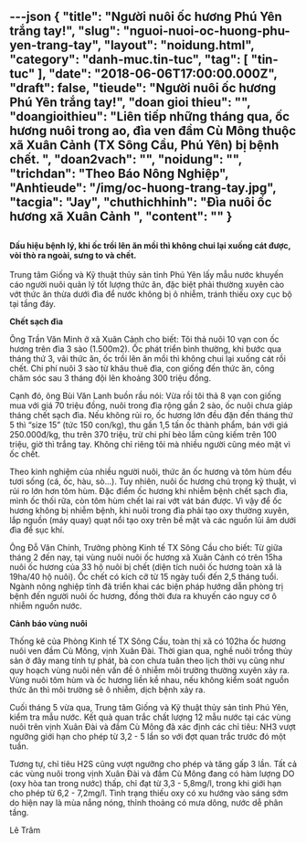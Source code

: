 ---json
{
    "title": "Người nuôi ốc hương Phú Yên trắng tay!",
    "slug": "nguoi-nuoi-oc-huong-phu-yen-trang-tay",
    "layout": "noidung.html",
    "category": "danh-muc.tin-tuc",
    "tag": [
        "tin-tuc"
    ],
    "date": "2018-06-06T17:00:00.000Z",
    "draft": false,
    "tieude": "Người nuôi ốc hương Phú Yên trắng tay!",
    "doan gioi thieu": "",
    "doangioithieu": "Liên tiếp những tháng qua, ốc hương nuôi trong ao, đìa ven đầm Cù Mông thuộc xã Xuân Cảnh (TX Sông Cầu, Phú Yên) bị bệnh chết. ",
    "doan2vach": "",
    "noidung": "",
    "trichdan": "Theo Báo Nông Nghiệp",
    "Anhtieude": "/img/oc-huong-trang-tay.jpg",
    "tacgia": "Jay",
    "chuthichhinh": "Đìa nuôi ốc hương xã Xuân Cảnh ",
    "__content__": ""
}
---
<h2><span style="font-size:14px">Dấu hiệu bệnh l&yacute;, khi ốc trồi l&ecirc;n ăn mồi th&igrave; kh&ocirc;ng chui lại xuống c&aacute;t được, v&ograve;i th&ograve; ra ngo&agrave;i, sưng to v&agrave; chết.</span></h2>

<p><span style="font-size:14px">Trung t&acirc;m Giống v&agrave; Kỹ thuật thủy sản tỉnh Ph&uacute; Y&ecirc;n lấy mẫu nước khuyến c&aacute;o người nu&ocirc;i quản l&yacute; tốt lượng thức ăn, đặc biệt phải thường xuy&ecirc;n c&agrave;o vớt thức ăn thừa dưới đ&igrave;a để nước kh&ocirc;ng bị &ocirc; nhiễm, tr&aacute;nh thiếu oxy cục bộ tại tầng đ&aacute;y.&nbsp;&nbsp;</span></p>

<p><span style="font-size:14px"><strong>Chết sạch đ&igrave;a</strong></span></p>

<p><span style="font-size:14px">&Ocirc;ng Trần Văn Minh&nbsp;ở&nbsp;x&atilde; Xu&acirc;n Cảnh cho biết: T&ocirc;i thả nu&ocirc;i 10 vạn con ốc hương tr&ecirc;n đ&igrave;a 3 s&agrave;o (1.500m2). Ốc ph&aacute;t triển b&igrave;nh thường, khi bước qua th&aacute;ng thứ 3, v&atilde;i thức ăn, ốc trồi l&ecirc;n ăn mồi th&igrave; kh&ocirc;ng chui lại xuống c&aacute;t rồi chết. Chi ph&iacute; nu&ocirc;i 3 s&agrave;o từ kh&acirc;u thu&ecirc; đ&igrave;a, con giống đến thức ăn, c&ocirc;ng chăm s&oacute;c sau 3 th&aacute;ng đội l&ecirc;n khoảng 300 triệu đồng.</span></p>

<p><span style="font-size:14px">Cạnh đ&oacute;, &ocirc;ng B&ugrave;i Văn Lanh buồn rầu n&oacute;i: Vừa rồi t&ocirc;i thả 8 vạn con giống mua với gi&aacute; 70 triệu đồng, nu&ocirc;i trong đ&igrave;a rộng gần 2 s&agrave;o, ốc nu&ocirc;i chưa gi&aacute;p th&aacute;ng chết sạch đ&igrave;a. Nếu kh&ocirc;ng rủi ro, ốc hương lớn đều đặn đến th&aacute;ng thứ 5 th&igrave; &ldquo;size 15&rdquo; (tức 150 con/kg), thu gần 1,5 tấn ốc th&agrave;nh phẩm, b&aacute;n với gi&aacute; 250.000đ/kg, thu tr&ecirc;n 370 triệu, trừ chi ph&iacute; b&egrave;o lắm cũng kiếm tr&ecirc;n 100 triệu, giờ th&igrave; trắng tay. Kh&ocirc;ng chỉ ri&ecirc;ng t&ocirc;i m&agrave; nhiều người cũng m&eacute;o mặt v&igrave; ốc chết.</span></p>

<p><span style="font-size:14px">Theo kinh nghiệm của nhiều người nu&ocirc;i, thức ăn ốc hương v&agrave; t&ocirc;m h&ugrave;m đều tươi sống (c&aacute;, ốc, h&agrave;u, s&ograve;...). Tuy nhi&ecirc;n, nu&ocirc;i ốc hương ch&uacute; trọng kỹ thuật, v&igrave; rủi ro lớn hơn t&ocirc;m h&ugrave;m. Đặc điểm ốc hương khi nhiễm bệnh chết sạch đ&igrave;a, m&igrave;nh ốc thối rữa, c&ograve;n t&ocirc;m h&ugrave;m chết lai rai vớt v&aacute;t b&aacute;n được. V&igrave; vậy để ốc hương kh&ocirc;ng bị nhiễm bệnh, khi nu&ocirc;i trong đ&igrave;a phải tạo oxy thường xuy&ecirc;n, lắp nguồn (m&aacute;y quay) quạt nổi tạo oxy tr&ecirc;n bề mặt v&agrave; c&aacute;c nguồn lủi &acirc;m dưới đ&igrave;a để sục kh&iacute;.</span></p>

<p><span style="font-size:14px">&Ocirc;ng Đỗ Văn Ch&iacute;nh, Trưởng ph&ograve;ng Kinh tế TX S&ocirc;ng Cầu cho biết: Từ giữa th&aacute;ng 2 đến nay, tại v&ugrave;ng nu&ocirc;i nu&ocirc;i ốc hương x&atilde; Xu&acirc;n Cảnh c&oacute; tr&ecirc;n 15ha nu&ocirc;i ốc hương của 33 hộ nu&ocirc;i bị chết (diện t&iacute;ch nu&ocirc;i ốc hương to&agrave;n x&atilde; l&agrave; 19ha/40 hộ nu&ocirc;i). Ốc chết c&oacute; k&iacute;ch cỡ từ 15 ng&agrave;y tuổi đến 2,5 th&aacute;ng tuổi. Ng&agrave;nh n&ocirc;ng nghiệp&nbsp;tỉnh đ&atilde; triển khai c&aacute;c biện ph&aacute;p hướng dẫn ph&ograve;ng trị bệnh đến người nu&ocirc;i ốc hương, đồng thời đưa ra khuyến c&aacute;o nguy cơ &ocirc; nhiễm nguồn nước. &nbsp;</span></p>

<p><span style="font-size:14px"><strong>Cảnh b&aacute;o v&ugrave;ng nu&ocirc;i</strong></span></p>

<p><span style="font-size:14px">Thống k&ecirc; của Ph&ograve;ng Kinh tế TX S&ocirc;ng Cầu, to&agrave;n thị x&atilde; c&oacute; 102ha ốc hương nu&ocirc;i ven đầm C&ugrave; M&ocirc;ng, vịnh Xu&acirc;n Đ&agrave;i. Thời gian qua, nghề nu&ocirc;i trồng thủy sản ở đ&acirc;y mang t&iacute;nh tự ph&aacute;t,&nbsp;b&agrave; con&nbsp;chưa tu&acirc;n theo lịch thời vụ cũng như quy hoạch v&ugrave;ng nu&ocirc;i n&ecirc;n vấn đề &ocirc; nhiễm m&ocirc;i trường thường xuy&ecirc;n xảy ra. V&ugrave;ng nu&ocirc;i t&ocirc;m h&ugrave;m v&agrave; ốc hương liền kề nhau, nếu kh&ocirc;ng kiểm so&aacute;t nguồn thức ăn th&igrave; m&ocirc;i trường sẽ &ocirc; nhiễm, dịch bệnh xảy ra.</span></p>

<p><span style="font-size:14px">Cuối th&aacute;ng 5 vừa qua, Trung t&acirc;m Giống v&agrave; Kỹ thuật thủy sản tỉnh Ph&uacute; Y&ecirc;n, kiểm tra mẫu nước. Kết quả quan trắc chất lượng 12 mẫu nước tại c&aacute;c v&ugrave;ng nu&ocirc;i tr&ecirc;n vịnh Xu&acirc;n Đ&agrave;i v&agrave; đầm C&ugrave; M&ocirc;ng đ&atilde; x&aacute;c định c&aacute;c chỉ ti&ecirc;u: NH3 vượt ngưỡng giới hạn cho ph&eacute;p từ 3,2&nbsp;- 5 lần so với đợt quan trắc trước đ&oacute; một tuần.</span></p>

<p><span style="font-size:14px">Tương tự, chỉ ti&ecirc;u H2S cũng vượt ngưỡng cho ph&eacute;p v&agrave; tăng gấp 3 lần. Tất cả c&aacute;c v&ugrave;ng nu&ocirc;i trong vịnh Xu&acirc;n Đ&agrave;i v&agrave; đầm C&ugrave; M&ocirc;ng đang c&oacute; h&agrave;m lượng DO (oxy h&ograve;a tan trong nước) thấp, chỉ đạt từ 3,3 -&nbsp;5,8mg/l, trong khi giới hạn cho ph&eacute;p từ 6,2&nbsp;- 7,2mg/l. T&igrave;nh trạng thiếu oxy c&oacute; xu hướng v&agrave;o s&aacute;ng sớm do hiện nay l&agrave; m&ugrave;a nắng n&oacute;ng, thỉnh thoảng c&oacute; mưa d&ocirc;ng, nước dễ ph&acirc;n tầng.</span></p>

<p><span style="font-size:14px">L&ecirc; Tr&acirc;m&nbsp;</span></p>
